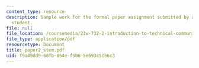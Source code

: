 ```yaml
---
content_type: resource
description: Sample work for the formal paper assignment submitted by an anonymous
  student.
file: null
file_location: /coursemedia/21w-732-2-introduction-to-technical-communication-ethics-in-science-and-technology-fall-2006/f9a49dd968fb054ef5065e693c5ce6c3_paper2_stem.pdf
file_type: application/pdf
resourcetype: Document
title: paper2_stem.pdf
uid: f9a49dd9-68fb-054e-f506-5e693c5ce6c3
---
```

